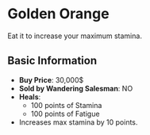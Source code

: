 # Golden Orange

Eat it to increase your maximum stamina.

## Basic Information

- **Buy Price**: 30,000$
- **Sold by Wandering Salesman**: NO
- **Heals**:
  - 100 points of Stamina
  - 100 points of Fatigue
- Increases max stamina by 10 points.